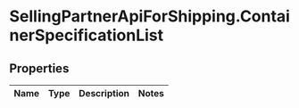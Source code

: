 # SellingPartnerApiForShipping.ContainerSpecificationList

## Properties
Name | Type | Description | Notes
------------ | ------------- | ------------- | -------------
